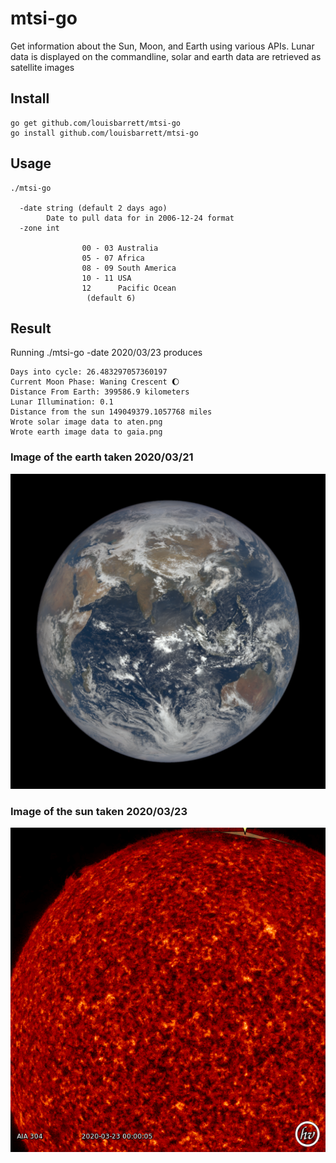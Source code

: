 # mtsi-go

Get information about the Sun, Moon, and Earth using various APIs. Lunar data is displayed on the commandline, solar and earth data are retrieved as satellite images

## Install
```
go get github.com/louisbarrett/mtsi-go
go install github.com/louisbarrett/mtsi-go
```

## Usage
```
./mtsi-go 

  -date string (default 2 days ago)
        Date to pull data for in 2006-12-24 format
  -zone int

                00 - 03 Australia
                05 - 07 Africa
                08 - 09 South America
                10 - 11 USA
                12      Pacific Ocean
                 (default 6)
```
## Result

Running ./mtsi-go -date 2020/03/23 produces 
```
Days into cycle: 26.483297057360197
Current Moon Phase: Waning Crescent 🌔
Distance From Earth: 399586.9 kilometers
Lunar Illumination: 0.1
Distance from the sun 149049379.1057768 miles
Wrote solar image data to aten.png
Wrote earth image data to gaia.png
```
### Image of the earth taken 2020/03/21
<img src ="./gaia.png"></img>
### Image of the sun taken 2020/03/23
<img src ="./aten.png"></img>



